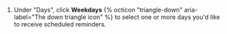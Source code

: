 1. Under "Days", click **Weekdays** {% octicon "triangle-down" aria-label="The down triangle icon" %} to select one or more days you'd like to receive scheduled reminders.
